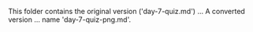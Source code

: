 This folder contains the original version ('day-7-quiz.md') ...
A converted version ... name 'day-7-quiz-png.md'.
